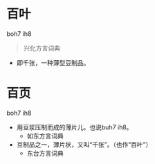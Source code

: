 # 百叶
boh7 ih8
> 兴化方言词典
- 即千张，一种薄型豆制品。

# 百页
boh7 ih8
+ 用豆浆压制而成的薄片儿。也说buh7 ih8。
  * 如东方言词典
+ 豆制品之一，薄片状，又叫“千张”。（也作“百叶”）
  * 东台方言词典
